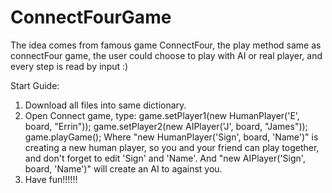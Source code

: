 # ConnectFourGame
The idea comes from famous game ConnectFour, the play method same as connectFour game, the user could choose to play with AI or real player, and every step is read by input :)

Start Guide:
  1. Download all files into same dictionary.
  2. Open Connect game, type:
                            game.setPlayer1(new HumanPlayer('E', board, "Errin"));
                            game.setPlayer2(new AIPlayer('J', board, "James"));
                            game.playGame();
     Where "new HumanPlayer('Sign', board, 'Name')" is creating a new human player, so you and your friend can play together, and don't forget to
     edit 'Sign' and 'Name'. And "new AIPlayer('Sign', board, 'Name')" will create an AI to against you.
  3. Have fun!!!!!!
